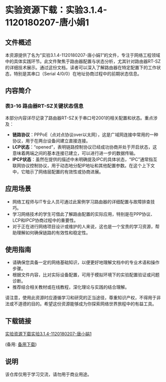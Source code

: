 # 实验资源下载：实验3.1.4-1120180207-唐小娟1

## 文件概述

本资源提供了名为“实验3.1.4-1120180207-唐小娟1”的文件，专注于网络工程领域中的具体实践环节。此文件聚焦于路由器配置与状态分析，尤其针对路由器RT-SZ的详细技术展示。通过这份文档，读者可以深入了解路由器在特定配置下的工作状态，特别是其串口（Serial 4/0/0）在地址协商过程中的前期状态信息。

## 内容简介

### 表3-16 路由器RT-SZ关键状态信息

本部分内容详尽记录了路由器RT-SZ关于串口号2001的相关配置和状态。重点涉及：

- **链路协议**：PPPoE（点对点协议over以太网），这是广域网连接中常用的一种协议，用于在两台设备间建立直接连接。
- **LCP状态**：“opened”，表明链路控制协议已经成功协商并处于开启状态，这意味着两端之间的基本连接已建立，可以进行进一步的数据传输。
- **IPCP状态**：虽然在提供的描述中未明确提及IPC的具体状态，“IPC”通常指互联网协议控制协议，用于动态地分配IP地址和其他配置参数。在这个上下文中，它暗示了网络层配置的有效性或协商进展。

## 应用场景

- 网络工程师与IT专业人员可通过此案例学习路由器的详细配置与故障排查技巧。
- 学习网络技术的学生可借此了解路由配置的实际应用，特别是在PPP协议、LCP和IPCP协商过程中的重要性。
- 对于正在进行网络项目设计或维护的人来说，这也是一个宝贵的学习资源，帮助理解如何确保链路的有效性和稳定性。

## 使用指南

- 请确保您具备一定的网络基础知识，以便更好地理解文档中的专业术语和操作步骤。
- 根据文件内容，比对实际设备配置，可用于模拟环境下的实验配置验证或问题诊断。
- 推荐结合相关教材或在线教程，深化理论与实践的结合理解。

请注意，使用此资源时应遵循学习和研究的正当途径，尊重知识产权，不得用于非法或不道德的目的。希望这份资源能够成为你探索网络世界旅程中的有益工具。

## 下载链接
[实验资源下载实验3.1.4-1120180207-唐小娟1](https://pan.quark.cn/s/203d17552391) 

(备用: [备用下载](https://pan.baidu.com/s/1x9oZJRdx_iLXHkhIpXU4rQ?pwd=1234))

## 说明

该仓库仅用于学习交流，请勿用于商业用途。
